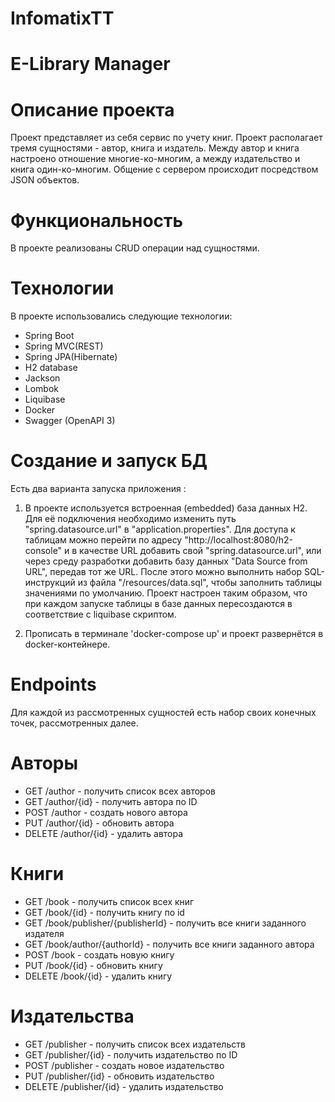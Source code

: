 # InfomatixTT
# E-Library Manager

# Описание проекта
Проект представляет из себя сервис по учету книг. Проект располагает тремя сущностями - автор, книга и издатель. Между автор и книга настроено отношение многие-ко-многим, а между издательство и книга один-ко-многим. Общение с сервером происходит посредством JSON объектов. 


# Функциональность
В проекте реализованы CRUD операции над сущностями.

# Технологии
В проекте использовались следующие технологии: 
- Spring Boot
- Spring MVC(REST)
- Spring JPA(Hibernate)
- H2 database
- Jackson
- Lombok
- Liquibase
- Docker
- Swagger (OpenAPI 3)

# Создание и запуск БД
Есть два варианта запуска приложения :

1) В проекте используется встроенная (embedded) база данных H2. Для её подключения необходимо изменить путь "spring.datasource.url" в "application.properties".
Для доступа к таблицам можно перейти по адресу "http://localhost:8080/h2-console" и  в качестве URL добавить свой "spring.datasource.url", или через среду разработки добавить базу данных "Data Source from URL", передав тот же URL.
После этого можно выполнить набор SQL-инструкций из файла "/resources/data.sql", чтобы заполнить таблицы значениями по умолчанию. 
Проект настроен таким образом, что при каждом запуске таблицы в базе данных пересоздаются в соответствие с liquibase скриптом.

2) Прописать в терминале 'docker-compose up' и проект развернётся в docker-контейнере.

# Endpoints
Для каждой из рассмотренных сущностей есть набор своих конечных точек, рассмотренных далее.

# Авторы
- GET /author - получить список всех авторов
- GET /author/{id} - получить автора по ID
- POST /author - создать нового автора
- PUT /author/{id} - обновить автора
- DELETE /author/{id} - удалить автора
# Книги
- GET /book - получить список всех книг
- GET /book/{id} - получить книгу по id
- GET /book/publisher/{publisherId} - получить все книги заданного издателя
- GET /book/author/{authorId} - получить все книги заданного автора
- POST /book - создать новую книгу
- PUT /book/{id} - обновить книгу
- DELETE /book/{id} - удалить книгу

# Издательства
- GET /publisher - получить список всех издательств
- GET /publisher/{id} - получить издательство по ID
- POST /publisher - создать новое издательство
- PUT /publisher/{id} - обновить издательство
- DELETE /publisher/{id} - удалить издательство
